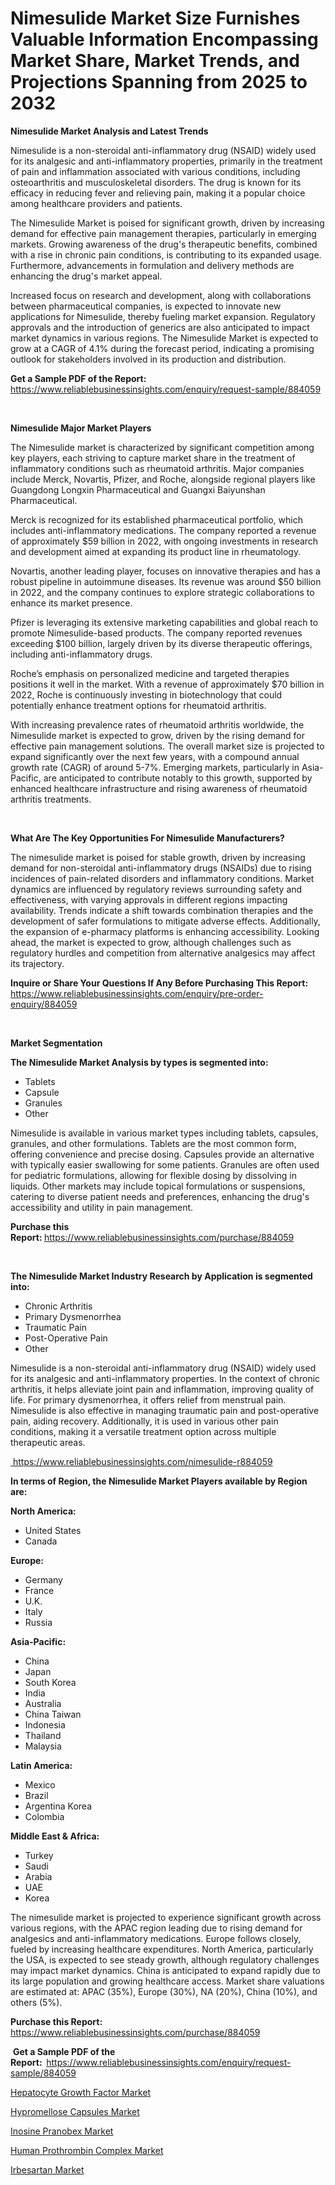 <p><h1>Nimesulide Market Size Furnishes Valuable Information Encompassing Market Share, Market Trends, and Projections Spanning from 2025 to 2032</h1></p><p><strong>Nimesulide Market Analysis and Latest Trends</strong></p>
<p><p>Nimesulide is a non-steroidal anti-inflammatory drug (NSAID) widely used for its analgesic and anti-inflammatory properties, primarily in the treatment of pain and inflammation associated with various conditions, including osteoarthritis and musculoskeletal disorders. The drug is known for its efficacy in reducing fever and relieving pain, making it a popular choice among healthcare providers and patients.</p><p>The Nimesulide Market is poised for significant growth, driven by increasing demand for effective pain management therapies, particularly in emerging markets. Growing awareness of the drug's therapeutic benefits, combined with a rise in chronic pain conditions, is contributing to its expanded usage. Furthermore, advancements in formulation and delivery methods are enhancing the drug's market appeal.</p><p>Increased focus on research and development, along with collaborations between pharmaceutical companies, is expected to innovate new applications for Nimesulide, thereby fueling market expansion. Regulatory approvals and the introduction of generics are also anticipated to impact market dynamics in various regions. The Nimesulide Market is expected to grow at a CAGR of 4.1% during the forecast period, indicating a promising outlook for stakeholders involved in its production and distribution.</p></p>
<p><strong>Get a Sample PDF of the Report:&nbsp;</strong> <a href="https://www.reliablebusinessinsights.com/enquiry/request-sample/884059?utm_campaign=1837&utm_medium=2&utm_source=Github&utm_content=ia&utm_term=08032025&utm_id=nimesulide">https://www.reliablebusinessinsights.com/enquiry/request-sample/884059</a></p>
<p>&nbsp;</p>
<p><strong>Nimesulide Major Market Players</strong></p>
<p><p>The Nimesulide market is characterized by significant competition among key players, each striving to capture market share in the treatment of inflammatory conditions such as rheumatoid arthritis. Major companies include Merck, Novartis, Pfizer, and Roche, alongside regional players like Guangdong Longxin Pharmaceutical and Guangxi Baiyunshan Pharmaceutical.</p><p>Merck is recognized for its established pharmaceutical portfolio, which includes anti-inflammatory medications. The company reported a revenue of approximately $59 billion in 2022, with ongoing investments in research and development aimed at expanding its product line in rheumatology.</p><p>Novartis, another leading player, focuses on innovative therapies and has a robust pipeline in autoimmune diseases. Its revenue was around $50 billion in 2022, and the company continues to explore strategic collaborations to enhance its market presence.</p><p>Pfizer is leveraging its extensive marketing capabilities and global reach to promote Nimesulide-based products. The company reported revenues exceeding $100 billion, largely driven by its diverse therapeutic offerings, including anti-inflammatory drugs.</p><p>Roche’s emphasis on personalized medicine and targeted therapies positions it well in the market. With a revenue of approximately $70 billion in 2022, Roche is continuously investing in biotechnology that could potentially enhance treatment options for rheumatoid arthritis.</p><p>With increasing prevalence rates of rheumatoid arthritis worldwide, the Nimesulide market is expected to grow, driven by the rising demand for effective pain management solutions. The overall market size is projected to expand significantly over the next few years, with a compound annual growth rate (CAGR) of around 5-7%. Emerging markets, particularly in Asia-Pacific, are anticipated to contribute notably to this growth, supported by enhanced healthcare infrastructure and rising awareness of rheumatoid arthritis treatments.</p></p>
<p>&nbsp;</p>
<p><strong>What Are The Key Opportunities For Nimesulide Manufacturers?</strong></p>
<p><p>The nimesulide market is poised for stable growth, driven by increasing demand for non-steroidal anti-inflammatory drugs (NSAIDs) due to rising incidences of pain-related disorders and inflammatory conditions. Market dynamics are influenced by regulatory reviews surrounding safety and effectiveness, with varying approvals in different regions impacting availability. Trends indicate a shift towards combination therapies and the development of safer formulations to mitigate adverse effects. Additionally, the expansion of e-pharmacy platforms is enhancing accessibility. Looking ahead, the market is expected to grow, although challenges such as regulatory hurdles and competition from alternative analgesics may affect its trajectory.</p></p>
<p><strong>Inquire or Share Your Questions If Any Before Purchasing This Report:</strong> <a href="https://www.reliablebusinessinsights.com/enquiry/pre-order-enquiry/884059?utm_campaign=1837&utm_medium=2&utm_source=Github&utm_content=ia&utm_term=08032025&utm_id=nimesulide">https://www.reliablebusinessinsights.com/enquiry/pre-order-enquiry/884059</a></p>
<p>&nbsp;</p>
<p><strong>Market Segmentation</strong></p>
<p><strong>The Nimesulide Market Analysis by types is segmented into:</strong></p>
<p><ul><li>Tablets</li><li>Capsule</li><li>Granules</li><li>Other</li></ul></p>
<p><p>Nimesulide is available in various market types including tablets, capsules, granules, and other formulations. Tablets are the most common form, offering convenience and precise dosing. Capsules provide an alternative with typically easier swallowing for some patients. Granules are often used for pediatric formulations, allowing for flexible dosing by dissolving in liquids. Other markets may include topical formulations or suspensions, catering to diverse patient needs and preferences, enhancing the drug's accessibility and utility in pain management.</p></p>
<p><strong>Purchase this Report:&nbsp;</strong><a href="https://www.reliablebusinessinsights.com/purchase/884059?utm_campaign=1837&utm_medium=2&utm_source=Github&utm_content=ia&utm_term=08032025&utm_id=nimesulide">https://www.reliablebusinessinsights.com/purchase/884059</a></p>
<p>&nbsp;</p>
<p><strong>The Nimesulide Market Industry Research by Application is segmented into:</strong></p>
<p><ul><li>Chronic Arthritis</li><li>Primary Dysmenorrhea</li><li>Traumatic Pain</li><li>Post-Operative Pain</li><li>Other</li></ul></p>
<p><p>Nimesulide is a non-steroidal anti-inflammatory drug (NSAID) widely used for its analgesic and anti-inflammatory properties. In the context of chronic arthritis, it helps alleviate joint pain and inflammation, improving quality of life. For primary dysmenorrhea, it offers relief from menstrual pain. Nimesulide is also effective in managing traumatic pain and post-operative pain, aiding recovery. Additionally, it is used in various other pain conditions, making it a versatile treatment option across multiple therapeutic areas.</p></p>
<p><a href="https://www.reliablebusinessinsights.com/nimesulide-r884059?utm_campaign=1837&utm_medium=2&utm_source=Github&utm_content=ia&utm_term=08032025&utm_id=nimesulide">&nbsp;https://www.reliablebusinessinsights.com/nimesulide-r884059</a></p>
<p><strong>In terms of Region, the Nimesulide Market Players available by Region are:</strong></p>
<p>
    <p> <strong> North America: </strong>
        <ul>
            <li>United States</li>
            <li>Canada</li>
        </ul>
        </p> 
    <p> <strong> Europe: </strong>
        <ul>
            <li>Germany</li>
            <li>France</li>
            <li>U.K.</li>
            <li>Italy</li>
            <li>Russia</li>
        </ul>
        </p> 
    <p> <strong> Asia-Pacific: </strong>
        <ul>
            <li>China</li>
            <li>Japan</li>
            <li>South Korea</li>
            <li>India</li>
            <li>Australia</li>
            <li>China Taiwan</li>
            <li>Indonesia</li>
            <li>Thailand</li>
            <li>Malaysia</li>
        </ul>
        </p> 
    <p> <strong> Latin America: </strong>
        <ul>
            <li>Mexico</li>
            <li>Brazil</li>
            <li>Argentina Korea</li>
            <li>Colombia</li>
        </ul>
        </p> 
    <p> <strong> Middle East & Africa: </strong>
        <ul>
            <li>Turkey</li>
            <li>Saudi</li>
            <li>Arabia</li>
            <li>UAE</li>
            <li>Korea</li>
        </ul>
    </p>
    </p>
<p><p>The nimesulide market is projected to experience significant growth across various regions, with the APAC region leading due to rising demand for analgesics and anti-inflammatory medications. Europe follows closely, fueled by increasing healthcare expenditures. North America, particularly the USA, is expected to see steady growth, although regulatory challenges may impact market dynamics. China is anticipated to expand rapidly due to its large population and growing healthcare access. Market share valuations are estimated at: APAC (35%), Europe (30%), NA (20%), China (10%), and others (5%).</p></p>
<p><strong>Purchase this Report: </strong><a href="https://www.reliablebusinessinsights.com/purchase/884059?utm_campaign=1837&utm_medium=2&utm_source=Github&utm_content=ia&utm_term=08032025&utm_id=nimesulide">https://www.reliablebusinessinsights.com/purchase/884059</a></p>
<p>&nbsp;<strong>Get a Sample PDF of the Report:&nbsp;&nbsp;</strong><a href="https://www.reliablebusinessinsights.com/enquiry/request-sample/884059?utm_campaign=1837&utm_medium=2&utm_source=Github&utm_content=ia&utm_term=08032025&utm_id=nimesulide">https://www.reliablebusinessinsights.com/enquiry/request-sample/884059</a></p>
<p><strong></strong></p>
<p><p><a href="https://github.com/janotjuljo/Market-Research-Report-List-1/blob/main/hepatocyte-growth-factor-market.md?utm_campaign=1837&utm_medium=2&utm_source=Github&utm_content=ia&utm_term=08032025&utm_id=nimesulide">Hepatocyte Growth Factor Market</a></p><p><a href="https://github.com/laingragle95/Market-Research-Report-List-1/blob/main/hypromellose-capsules-market.md?utm_campaign=1837&utm_medium=2&utm_source=Github&utm_content=ia&utm_term=08032025&utm_id=nimesulide">Hypromellose Capsules Market</a></p><p><a href="https://github.com/buenayankobl/Market-Research-Report-List-1/blob/main/inosine-pranobex-market.md?utm_campaign=1837&utm_medium=2&utm_source=Github&utm_content=ia&utm_term=08032025&utm_id=nimesulide">Inosine Pranobex Market</a></p><p><a href="https://github.com/uripeachrii/Market-Research-Report-List-1/blob/main/human-prothrombin-complex-market.md?utm_campaign=1837&utm_medium=2&utm_source=Github&utm_content=ia&utm_term=08032025&utm_id=nimesulide">Human Prothrombin Complex Market</a></p><p><a href="https://github.com/rakowpleetj1/Market-Research-Report-List-1/blob/main/irbesartan-market.md?utm_campaign=1837&utm_medium=2&utm_source=Github&utm_content=ia&utm_term=08032025&utm_id=nimesulide">Irbesartan Market</a></p></p>